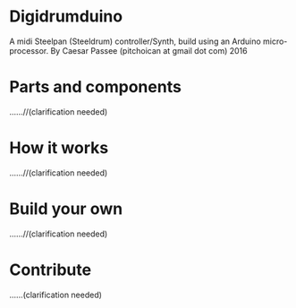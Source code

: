 # Digidrumduino
A midi Steelpan (Steeldrum) controller/Synth,
build using an Arduino micro-processor.
By Caesar Passee
(pitchoican at gmail dot com)
2016

# Parts and components
 ......//(clarification needed)
# How it works
 ......//(clarification needed)
# Build your own
 ......//(clarification needed)
# Contribute 
  ......(clarification needed)
